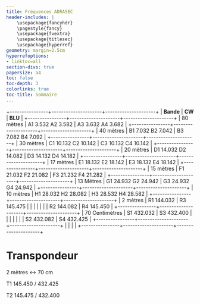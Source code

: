 ```yaml
---
title: Fréquences ADRASEC
header-includes: |
    \usepackage{fancyhdr}
    \pagestyle{fancy}
    \usepackage{fvextra}
    \usepackage{titlesec}
    \usepackage{hyperref}
geometry: margin=2.5cm
hyperrefoptions:
- linktoc=all
section-divs: true
papersize: a4
toc: false
toc-depth: 3
colorlinks: true
toc-title: Sommaire
...
```


+----------------+---------------------+---------------------+
| **Bande**      | **CW**              | **BLU**             |
+----------------+---------------------+---------------------+
| 80 mètres      | A1 3.532 A2 3.582   | A3 3.632 A4 3.682   |
+----------------+---------------------+---------------------+
| 40 mètres      | B1 7.032 B2 7.042   | B3 7.082 B4 7.092   |
+----------------+---------------------+---------------------+
| 30 mètres      | C1 10.132 C2 10.142 | C3 10.132 C4 10.142 |
+----------------+---------------------+---------------------+
| 20 mètres      | D1 14.032 D2 14.082 | D3 14.132 D4 14.182 |
+----------------+---------------------+---------------------+
| 17 mètres      | E1 18.132 E2 18.142 | E3 18.132 E4 18.142 |
+----------------+---------------------+---------------------+
| 15 mètres      | F1 21.032 F2 21.082 | F3 21.232 F4 21.282 |
+----------------+---------------------+---------------------+
| 13 Métres      | G1 24.932 G2 24.942 | G3 24.932 G4 24.942 |
+----------------+---------------------+---------------------+
| 10 mètres      | H1 28.032 H2 28.082 | H3 28.532 H4 28.582 |
+----------------+---------------------+---------------------+
| 2 mètres       | R1 144.032          | R3 145.475          |
|                |                     |                     |
|                | R2 144.082          | R4 145.450          |
+----------------+---------------------+---------------------+
| 70 Centimètres | S1 432.032          | S3 432.400          |
|                |                     |                     |
|                | S2 432.082          | S4 432.425          |
+----------------+---------------------+---------------------+
|                |                     |                     |
+----------------+---------------------+---------------------+

# Transpondeur

2 mètres $\leftrightarrow$ 70 cm

T1 145.450 / 432.425

T2 145.475 / 432.400
